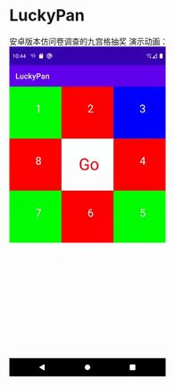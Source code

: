 # LuckyPan
安卓版本仿问卷调查的九宫格抽奖
演示动画：
![images](https://github.com/AFei-LiJiaming/LuckyPan/blob/master/app/src/GIF/%E4%B9%9D%E5%AE%AB%E6%A0%BC%E6%8A%BD%E5%A5%96%E6%BC%94%E7%A4%BA.gif)
  
